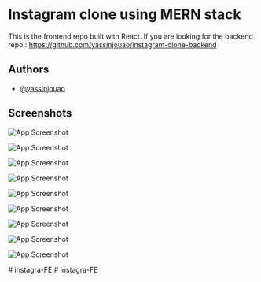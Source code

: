
# Instagram clone using MERN stack

This is the frontend repo built with React. If you are looking for the backend repo : https://github.com/yassinjouao/instagram-clone-backend


## Authors

- [@yassinjouao](https://github.com/yassinjouao)


## Screenshots

![App Screenshot](https://res.cloudinary.com/dpjsvbt9f/image/upload/v1666552270/instaClone_screenshots/instaclone1_q7vak1.png)

![App Screenshot](https://res.cloudinary.com/dpjsvbt9f/image/upload/v1666552454/instaClone_screenshots/instaclone8_pvqtuq.png)

![App Screenshot](https://res.cloudinary.com/dpjsvbt9f/image/upload/v1666552270/instaClone_screenshots/instaclone2_kgmqmm.png)

![App Screenshot](https://res.cloudinary.com/dpjsvbt9f/image/upload/v1666552606/instaClone_screenshots/instaclone9_jlthcy.png)

![App Screenshot](https://res.cloudinary.com/dpjsvbt9f/image/upload/v1666552270/instaClone_screenshots/instaclone3_vlmek2.png)

![App Screenshot](https://res.cloudinary.com/dpjsvbt9f/image/upload/v1666552270/instaClone_screenshots/instaclone4_w4pmxv.png)

![App Screenshot](https://res.cloudinary.com/dpjsvbt9f/image/upload/v1666552270/instaClone_screenshots/instaclone5_jfzfeb.png)

![App Screenshot](https://res.cloudinary.com/dpjsvbt9f/image/upload/v1666552270/instaClone_screenshots/instaclone6_m7itp4.png)

![App Screenshot](https://res.cloudinary.com/dpjsvbt9f/image/upload/v1666552270/instaClone_screenshots/instaclone7_eodcap.png)



#   i n s t a g r a - F E  
 #   i n s t a g r a - F E  
 